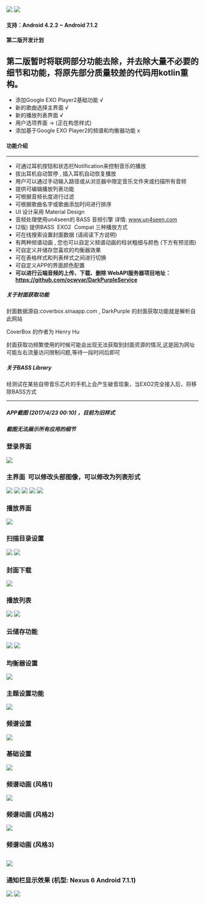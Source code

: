 ![](https://github.com/ocwvar/DarkPurple/blob/master/app/showcase/logo-nv.png) 
![](https://travis-ci.org/ocwvar/DarkPurple.svg?branch=master) 

#### 支持：Android 4.2.2 ~ Android 7.1.2
#### 第二版开发计划
第二版暂时将联网部分功能去除，并去除大量不必要的细节和功能，将原先部分质量较差的代码用kotlin重构。
---
- 添加Google EXO Player2基础功能 √
- 新的歌曲选择主界面 √
- 新的播放列表界面 √
- 用户选项界面 → (正在构思样式)
- 添加基于Google EXO Player2的频谱和均衡器功能 x

#### 功能介绍

---
- 可通过耳机按钮和状态栏Notification来控制音乐的播放 
- 拔出耳机自动暂停 , 插入耳机自动恢复播放
- 用户可以通过手动输入路径或从浏览器中限定音乐文件夹或扫描所有音频
- 提供可编辑播放列表功能
- 可根据音频长度进行过滤
- 可根据歌曲名字或歌曲添加时间进行排序
- UI 设计采用 Material Design
- 音频处理使用un4seen的 BASS 音频引擎  详情: www.un4seen.com
- (2版) 提供BASS  EXO2  Compat 三种播放方式
- 可在线搜索设置封面数据 (请阅读下方说明)
- 有两种频谱动画 , 您也可以自定义频谱动画的柱状粗细与颜色 (下方有预览图)
- 可自定义并储存您喜欢的均衡器效果
- 可在表格样式和列表样式之间进行切换
- 可自定义APP的界面颜色配置
- **可以进行云端音频的上传、下载、删除 WebAPI服务器项目地址：https://github.com/ocwvar/DarkPurpleService**

##### 关于封面获取功能
封面数据源自:coverbox.sinaapp.com , DarkPurple 的封面获取功能就是解析自此网站

CoverBox 的作者为 Henry Hu

封面获取功频繁使用的时候可能会出现无法获取到封面资源的情况,这是因为网址可能左右流量访问限制问题,等待一段时间后即可

##### 关于BASS Library
经测试在某些自带音乐芯片的手机上会产生破音现象，当EXO2完全接入后，将移除BASS方式

---

##### APP截图 (2017/4/23 00:10) ，目前为旧样式
##### *截图无法展示所有应用的细节*

### 登录界面<p></p>

![](https://github.com/ocwvar/DarkPurple/blob/master/app/showcase/screenshots/login.jpg)

### 主界面  可以修改头部图像，可以修改为列表形式<p></p>

![](https://github.com/ocwvar/DarkPurple/blob/master/app/showcase/screenshots/main_1.jpg)
![](https://github.com/ocwvar/DarkPurple/blob/master/app/showcase/screenshots/main_2.jpg)
![](https://github.com/ocwvar/DarkPurple/blob/master/app/showcase/screenshots/main_3.jpg)
![](https://github.com/ocwvar/DarkPurple/blob/master/app/showcase/screenshots/main_4_list.jpg)
![](https://github.com/ocwvar/DarkPurple/blob/master/app/showcase/screenshots/main_submenu.jpg)

### 播放界面<p></p>

![](https://github.com/ocwvar/DarkPurple/blob/master/app/showcase/screenshots/playing.jpg)

### 扫描目录设置<p></p>

![](https://github.com/ocwvar/DarkPurple/blob/master/app/showcase/screenshots/scan.jpg)
![](https://github.com/ocwvar/DarkPurple/blob/master/app/showcase/screenshots/scan_2.jpg)

### 封面下载<p></p>

![](https://github.com/ocwvar/DarkPurple/blob/master/app/showcase/screenshots/cover.jpg)

### 播放列表<p></p>

![](https://github.com/ocwvar/DarkPurple/blob/master/app/showcase/screenshots/playlist.jpg)
![](https://github.com/ocwvar/DarkPurple/blob/master/app/showcase/screenshots/playlist_detail.jpg)

### 云储存功能<p></p>

![](https://github.com/ocwvar/DarkPurple/blob/master/app/showcase/screenshots/cloud_list.jpg)
![](https://github.com/ocwvar/DarkPurple/blob/master/app/showcase/screenshots/cloud_download.jpg)

### 均衡器设置<p></p>

![](https://github.com/ocwvar/DarkPurple/blob/master/app/showcase/screenshots/eq.jpg)

### 主题设置功能<p></p>

![](https://github.com/ocwvar/DarkPurple/blob/master/app/showcase/screenshots/setting_theme.jpg)

### 频谱设置<p></p>

![](https://github.com/ocwvar/DarkPurple/blob/master/app/showcase/screenshots/setting_sp.jpg)

### 基础设置<p></p>

![](https://github.com/ocwvar/DarkPurple/blob/master/app/showcase/screenshots/setting_normal.jpg)

### 频谱动画 (风格1)<p></p>

![](https://github.com/ocwvar/DarkPurple/blob/master/app/showcase/sp.gif)

### 频谱动画 (风格2)<p></p>

![](https://github.com/ocwvar/DarkPurple/blob/master/app/showcase/sp2.gif)

### 频谱动画 (风格3)<p></p>

![](https://github.com/ocwvar/DarkPurple/blob/master/app/showcase/sp3.gif)
---

### 通知栏显示效果 (机型: Nexus 6 Android 7.1.1)<p></p>
![](https://github.com/ocwvar/DarkPurple/blob/master/app/showcase/screenshots/notification_l.jpg)
![](https://github.com/ocwvar/DarkPurple/blob/master/app/showcase/screenshots/notification_s.jpg)


